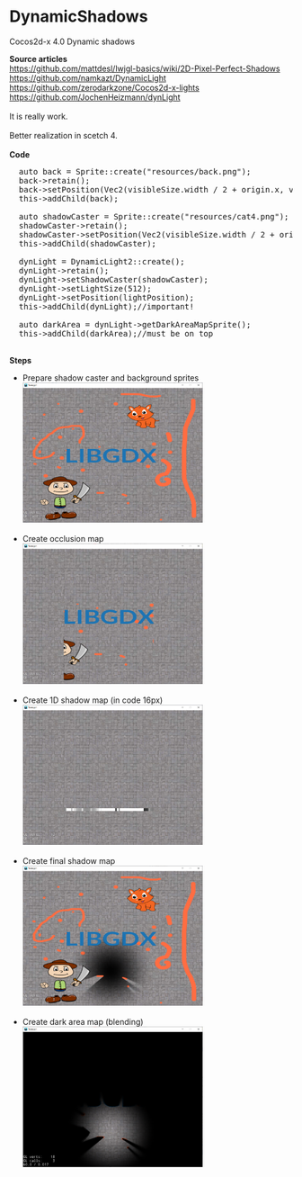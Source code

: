 # DynamicShadows
Cocos2d-x 4.0 Dynamic shadows

<b>Source articles</b><br>
https://github.com/mattdesl/lwjgl-basics/wiki/2D-Pixel-Perfect-Shadows<br>
https://github.com/namkazt/DynamicLight<br>
https://github.com/zerodarkzone/Cocos2d-x-lights<br>
https://github.com/JochenHeizmann/dynLight<br>
<br>
It is really work.<br><br>
Better realization in scetch 4.<br><br>
<b>Code</b>
<pre>
  auto back = Sprite::create("resources/back.png");
  back->retain();
  back->setPosition(Vec2(visibleSize.width / 2 + origin.x, visibleSize.height / 2 + origin.y));
  this->addChild(back);

  auto shadowCaster = Sprite::create("resources/cat4.png");
  shadowCaster->retain();
  shadowCaster->setPosition(Vec2(visibleSize.width / 2 + origin.x, visibleSize.height / 2 + origin.y));
  this->addChild(shadowCaster);

  dynLight = DynamicLight2::create();
  dynLight->retain();
  dynLight->setShadowCaster(shadowCaster);
  dynLight->setLightSize(512);
  dynLight->setPosition(lightPosition);
  this->addChild(dynLight);//important!

  auto darkArea = dynLight->getDarkAreaMapSprite();
  this->addChild(darkArea);//must be on top
</pre>
<br>
<b>Steps</b><br>
<ul>
  <li>
    Prepare shadow caster and background sprites<br>
    <img src='Explain/step1.png' width='320'><br><br>
  </li>
  <li>
    Create occlusion map<br>
    <img src='Explain/step2.png' width='320'><br><br>
  </li>
  <li>
    Create 1D shadow map (in code 16px)<br>
    <img src='Explain/step3.png' width='320'><br><br>
  </li>
  <li>
    Create final shadow map<br>
    <img src='Explain/step4.png' width='320'><br><br>
  </li>
  <li>
    Create dark area map (blending)<br>
    <img src='Explain/step5.png' width='320'><br><br>
  </li>
<ul>
<br>
